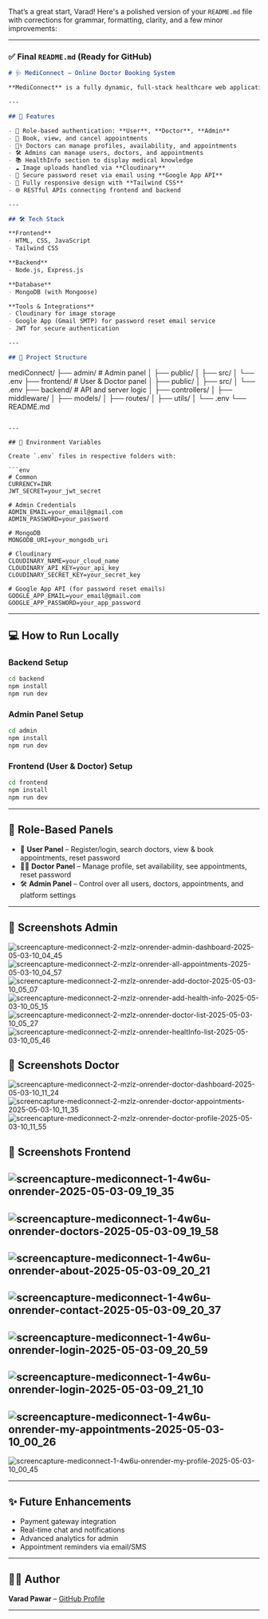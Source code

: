 That’s a great start, Varad! Here's a polished version of your `README.md` file with corrections for grammar, formatting, clarity, and a few minor improvements:

---

### ✅ Final `README.md` (Ready for GitHub)

```markdown
# 🩺 MediConnect – Online Doctor Booking System

**MediConnect** is a fully dynamic, full-stack healthcare web application that allows users to book appointments with doctors based on specialization. The platform includes role-based access for **Users**, **Doctors**, and **Admins**, along with cloud-based image handling, health information, and password reset functionality.

---

## 🚀 Features

- 🔐 Role-based authentication: **User**, **Doctor**, **Admin**
- 📅 Book, view, and cancel appointments
- 🧑‍⚕️ Doctors can manage profiles, availability, and appointments
- 🛠️ Admins can manage users, doctors, and appointments
- 📚 HealthInfo section to display medical knowledge
- ☁️ Image uploads handled via **Cloudinary**
- 🔑 Secure password reset via email using **Google App API**
- 📱 Fully responsive design with **Tailwind CSS**
- 🌐 RESTful APIs connecting frontend and backend

---

## 🛠️ Tech Stack

**Frontend**
- HTML, CSS, JavaScript
- Tailwind CSS

**Backend**
- Node.js, Express.js

**Database**
- MongoDB (with Mongoose)

**Tools & Integrations**
- Cloudinary for image storage
- Google App (Gmail SMTP) for password reset email service
- JWT for secure authentication

---

## 📂 Project Structure

```

mediConnect/
├── admin/                # Admin panel
│   ├── public/
│   ├── src/
│   └── .env
├── frontend/             # User & Doctor panel
│   ├── public/
│   ├── src/
│   └── .env
├── backend/              # API and server logic
│   ├── controllers/
│   ├── middleware/
│   ├── models/
│   ├── routes/
│   ├── utils/
│   └── .env
└── README.md

````

---

## 🔑 Environment Variables

Create `.env` files in respective folders with:

```env
# Common
CURRENCY=INR
JWT_SECRET=your_jwt_secret

# Admin Credentials
ADMIN_EMAIL=your_email@gmail.com
ADMIN_PASSWORD=your_password

# MongoDB
MONGODB_URI=your_mongodb_uri

# Cloudinary
CLOUDINARY_NAME=your_cloud_name
CLOUDINARY_API_KEY=your_api_key
CLOUDINARY_SECRET_KEY=your_secret_key

# Google App API (for password reset emails)
GOOGLE_APP_EMAIL=your_email@gmail.com
GOOGLE_APP_PASSWORD=your_app_password
````

---

## 💻 How to Run Locally

### Backend Setup

```bash
cd backend
npm install
npm run dev
```

### Admin Panel Setup

```bash
cd admin
npm install
npm run dev
```

### Frontend (User & Doctor) Setup

```bash
cd frontend
npm install
npm run dev
```

---

## 👥 Role-Based Panels

* 👤 **User Panel** – Register/login, search doctors, view & book appointments, reset password
* 🧑‍⚕️ **Doctor Panel** – Manage profile, set availability, see appointments, reset password
* 🛠️ **Admin Panel** – Control over all users, doctors, appointments, and platform settings

---
## 📸 Screenshots Admin
![screencapture-mediconnect-2-mzlz-onrender-admin-dashboard-2025-05-03-10_04_45](https://github.com/user-attachments/assets/54b6505d-2677-4689-8ca9-770f88578e27)
![screencapture-mediconnect-2-mzlz-onrender-all-appointments-2025-05-03-10_04_57](https://github.com/user-attachments/assets/b3093b13-94f4-40c6-8c0f-8cdc0c82f986)
![screencapture-mediconnect-2-mzlz-onrender-add-doctor-2025-05-03-10_05_07](https://github.com/user-attachments/assets/b5756bec-5139-40fc-a056-7851a932b37e)
![screencapture-mediconnect-2-mzlz-onrender-add-health-info-2025-05-03-10_05_15](https://github.com/user-attachments/assets/77ad71fa-a6a6-497c-b425-f6abe78aaba9)
![screencapture-mediconnect-2-mzlz-onrender-doctor-list-2025-05-03-10_05_27](https://github.com/user-attachments/assets/04cad2b4-d1e2-4d79-9dbc-ad30fe539422)
![screencapture-mediconnect-2-mzlz-onrender-healtInfo-list-2025-05-03-10_05_46](https://github.com/user-attachments/assets/f38becff-4486-4e45-b3fa-7365fb613b60)

## 📸 Screenshots Doctor
![screencapture-mediconnect-2-mzlz-onrender-doctor-dashboard-2025-05-03-10_11_24](https://github.com/user-attachments/assets/a405af21-170b-416f-b12c-01c89cf8a0ea)
![screencapture-mediconnect-2-mzlz-onrender-doctor-appointments-2025-05-03-10_11_35](https://github.com/user-attachments/assets/ed2e5874-b0ce-4406-b72c-382c93789e2c)
![screencapture-mediconnect-2-mzlz-onrender-doctor-profile-2025-05-03-10_11_55](https://github.com/user-attachments/assets/70c22257-090a-499e-9fff-40b377820220)




## 📸 Screenshots Frontend
![screencapture-mediconnect-1-4w6u-onrender-2025-05-03-09_19_35](https://github.com/user-attachments/assets/9cf91b29-675c-4c08-9159-3f3cc9e043c5)
---
![screencapture-mediconnect-1-4w6u-onrender-doctors-2025-05-03-09_19_58](https://github.com/user-attachments/assets/5484b33d-601f-4920-a8ac-05edd9c5df84)
---
![screencapture-mediconnect-1-4w6u-onrender-about-2025-05-03-09_20_21](https://github.com/user-attachments/assets/34a7eb92-981c-4162-b107-a039a5ae59eb)
---
![screencapture-mediconnect-1-4w6u-onrender-contact-2025-05-03-09_20_37](https://github.com/user-attachments/assets/cdeee9c8-3b9e-489a-9e88-525762a0ccb3)
---
![screencapture-mediconnect-1-4w6u-onrender-login-2025-05-03-09_20_59](https://github.com/user-attachments/assets/2d21c065-f4ab-40a1-8d9e-fb4acd6484be)
---
![screencapture-mediconnect-1-4w6u-onrender-login-2025-05-03-09_21_10](https://github.com/user-attachments/assets/12d112d0-cf41-4bd0-adb6-23bda0f4230f)
---
![screencapture-mediconnect-1-4w6u-onrender-my-appointments-2025-05-03-10_00_26](https://github.com/user-attachments/assets/4d839871-0ef1-433a-bdaf-44e4e995aecc)
---
![screencapture-mediconnect-1-4w6u-onrender-my-profile-2025-05-03-10_00_45](https://github.com/user-attachments/assets/9529f9dd-5692-42f2-a53a-6261461ae074)

---

## ✨ Future Enhancements

* Payment gateway integration
* Real-time chat and notifications
* Advanced analytics for admin
* Appointment reminders via email/SMS

---

## 🙋‍♂️ Author

**Varad Pawar** – [GitHub Profile](https://github.com/varad-pawar1)

---

